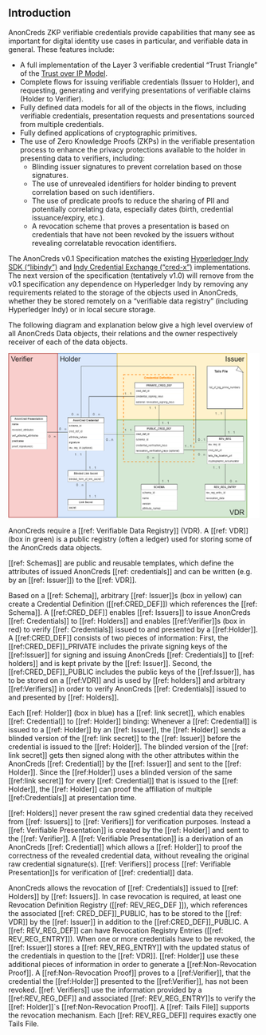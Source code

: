 ## Introduction

AnonCreds ZKP verifiable credentials provide capabilities that many see as important for digital identity use cases in particular, and verifiable data in general. These features include:

- A full implementation of the Layer 3 verifiable credential “Trust Triangle” of the [Trust over IP Model](https://trustoverip.org/wp-content/toip-model/).
- Complete flows for issuing verifiable credentials (Issuer to Holder), and requesting, generating and verifying presentations of verifiable claims (Holder to Verifier).
- Fully defined data models for all of the objects in the flows, including verifiable credentials, presentation requests and presentations sourced from multiple credentials.
- Fully defined applications of cryptographic primitives.
- The use of Zero Knowledge Proofs (ZKPs) in the verifiable presentation process to enhance the privacy protections available to the holder in presenting data to verifiers, including:
  - Blinding issuer signatures to prevent correlation based on those signatures.
  - The use of unrevealed identifiers for holder binding to prevent correlation based on such identifiers.
  - The use of predicate proofs to reduce the sharing of PII and potentially correlating data, especially dates (birth, credential issuance/expiry, etc.).
  - A revocation scheme that proves a presentation is based on credentials that have not been revoked by the issuers without revealing correlatable revocation identifiers.

The AnonCreds v0.1 Specification matches the existing [Hyperledger Indy SDK (“libindy”)](https://github.com/hyperledger/indy-sdk/blob/master/libindy/src/api/anoncreds.rs) and [Indy Credential Exchange (“cred-x”)](https://github.com/hyperledger/indy-shared-rs/tree/main/indy-credx) implementations. The next version of the specification (tentatively v1.0) will remove from the v0.1 specification any dependence on Hyperledger Indy by removing any requirements related to the storage of the objects used in AnonCreds, whether they be stored remotely on a “verifiable data registry” (including Hyperledger Indy) or in local secure storage. 

The following diagram and explanation below give a high level overview of all AnonCreds Data objects, their relations and the owner respectively receiver of each of the data objects. 

![AnonCreds Data Model Overview](../spec/diagrams/anoncreds-visual-data-model-overview-simple.png "AnonCreds Data Model Overview")

AnonCreds require a [[ref: Verifiable Data Registry]] (VDR). A [[ref: VDR]] (box in green) is a public registry (often a ledger) used for storing some of the AnonCreds data objects. 

[[ref: Schemas]] are public and reusable templates, which define the attributes of issued AnonCreds [[ref: credentials]] and can be written (e.g. by an [[ref: Issuer]]) to the [[ref: VDR]]. 

Based on a [[ref: Schema]], arbitrary [[ref: Issuer]]s (box in yellow) can create a Credential Definition ([[ref:CRED_DEF]]) which references the [[ref: Schema]]. A [[ref:CRED_DEF]] enables [[ref: Issuers]] to issue AnonCreds [[ref: Credentials]] to [[ref: Holders]] and enables [[ref:Verifier]]s (box in red) to verify [[ref: Credentials]] issued to and presented by a [[ref:Holder]]. A [[ref:CRED_DEF]] consists of two pieces of information: First, the [[ref:CRED_DEF]]_PRIVATE includes the private signing keys of the [[ref:Issuer]] for signing and issuing AnonCreds [[ref: Credentials]] to [[ref: holders]] and is kept private by the [[ref: Issuer]]. Second, the [[ref:CRED_DEF]]_PUBLIC includes the public keys of the [[ref:Issuer]], has to be stored on a [[ref:VDR]] and is used by [[ref: holders]] and arbitrary [[ref:Verifiers]] in order to verify AnonCreds [[ref: Credentials]] issued to and presented by [[ref: Holders]]. 

Each [[ref: Holder]] (box in blue) has a [[ref: link secret]], which enables [[ref: Credential]] to [[ref: Holder]] binding: Whenever a [[ref: Credential]] is issued to a [[ref: Holder]] by an [[ref: Issuer]], the [[ref: Holder]] sends a blinded version of the [[ref: link secret]] to the [[ref: Issuer]] before the credential is issued to the [[ref: Holder]]. The blinded version of the [[ref: link secret]] gets then signed along with the other attributes within the AnonCreds [[ref: Credential]] by the [[ref: Issuer]] and sent to the [[ref: Holder]]. Since the [[ref:Holder]] uses a blinded version of the same [[ref:link secret]] for every [[ref: Credential]] that is issued to the [[ref: Holder]], the [[ref: Holder]] can proof the affiliation of multiple [[ref:Credentials]] at presentation time.

[[ref: Holders]] never present the raw sgined credential data they received from [[ref: Issuers]] to [[ref: Verifiers]] for verification purposes. Instead a [[ref: Verifiable Presentation]] is created by the [[ref: Holder]] and sent to the [[ref: Verifier]]. A [[ref: Verifiable Presentation]] is a derivation of an AnonCreds [[ref: Credential]] which allows a [[ref: Holder]] to proof the correctness of the revealed credential data, without revealing the original raw credential signature(s). [[ref: Verifiers]] process [[ref: Verifiable Presentation]]s for verification of [[ref: credential]] data.

AnonCreds allows the revocation of [[ref: Credentials]] issued to [[ref: Holders]] by [[ref: Issuers]]. In case revocation is required, at least one Revocation Definition Registry ([[ref: REV_REG_DEF ]]), which references the associated [[ref: CRED_DEF]]_PUBLIC, has to be stored to the [[ref: VDR]] by the [[ref: Issuer]] in addition to the [[ref:CRED_DEF]]_PUBLIC. A [[ref: REV_REG_DEF]] can have Revocation Registry Entries ([[ref: REV_REG_ENTRY]]). When one or more credentials have to be revoked, the [[ref: Issuer]] stores a [[ref: REV_REG_ENTRY]] with the updated status of the credentials in question to the [[ref: VDR]]. [[ref: Holder]] use these additional pieces of information in order to generate a [[ref:Non-Revocation Proof]]. A [[ref:Non-Revocation Proof]] proves to a [[ref:Verifier]], that the credential the [[ref:Holder]] presented to the [[ref:Verifier]], has not been revoked. [[ref: Verifiers]] use the information provided by a [[ref:REV_REG_DEF]] and associated [[ref: REV_REG_ENTRY]]s to verify the [[ref: Holder]]`s [[ref:Non-Revocation Proof]]. A [[ref: Tails File]] supports the revocation mechanism. Each [[ref: REV_REG_DEF]] requires exactly one Tails File.

